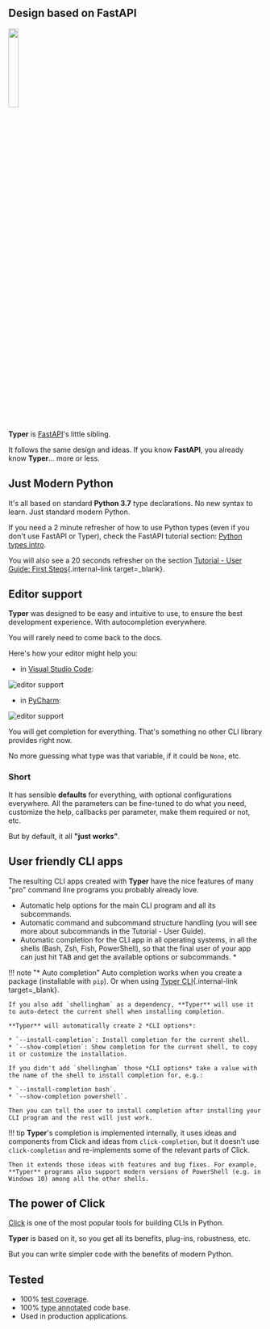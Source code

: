 ## Design based on **FastAPI**

<a href="https://fastapi.tiangolo.com" target="_blank"><img src="https://fastapi.tiangolo.com/img/logo-margin/logo-teal.png" style="width: 20%;"></a>

**Typer** is <a href="https://fastapi.tiangolo.com" class="external-link" target="_blank">FastAPI</a>'s little sibling.

It follows the same design and ideas. If you know **FastAPI**, you already know **Typer**... more or less.

## Just Modern Python

It's all based on standard **Python 3.7** type declarations. No new syntax to learn. Just standard modern Python.

If you need a 2 minute refresher of how to use Python types (even if you don't use FastAPI or Typer), check the FastAPI tutorial section: <a href="https://fastapi.tiangolo.com/python-types/" class="external-link" target="_blank">Python types intro</a>.

You will also see a 20 seconds refresher on the section [Tutorial - User Guide: First Steps](tutorial/first-steps.md){.internal-link target=_blank}.

## Editor support

**Typer** was designed to be easy and intuitive to use, to ensure the best development experience. With autocompletion everywhere.

You will rarely need to come back to the docs.

Here's how your editor might help you:

* in <a href="https://code.visualstudio.com/" class="external-link" target="_blank">Visual Studio Code</a>:

![editor support](img/vscode-completion.png)

* in <a href="https://www.jetbrains.com/pycharm/" class="external-link" target="_blank">PyCharm</a>:

![editor support](img/pycharm-completion.png)

You will get completion for everything. That's something no other CLI library provides right now.

No more guessing what type was that variable, if it could be `None`, etc.

### Short

It has sensible **defaults** for everything, with optional configurations everywhere. All the parameters can be fine-tuned to do what you need, customize the help, callbacks per parameter, make them required or not, etc.

But by default, it all **"just works"**.

## User friendly CLI apps

The resulting CLI apps created with **Typer** have the nice features of many "pro" command line programs you probably already love.

* Automatic help options for the main CLI program and all its subcommands.
* Automatic command and subcommand structure handling (you will see more about subcommands in the Tutorial - User Guide).
* Automatic completion for the CLI app in all operating systems, in all the shells (Bash, Zsh, Fish, PowerShell), so that the final user of your app can just hit <kbd>TAB</kbd> and get the available options or subcommands. *

!!! note "* Auto completion"
    Auto completion works when you create a package (installable with `pip`). Or when using [Typer CLI](typer-cli.md){.internal-link target=_blank}.

    If you also add `shellingham` as a dependency, **Typer** will use it to auto-detect the current shell when installing completion.

    **Typer** will automatically create 2 *CLI options*:

    * `--install-completion`: Install completion for the current shell.
    * `--show-completion`: Show completion for the current shell, to copy it or customize the installation.

    If you didn't add `shellingham` those *CLI options* take a value with the name of the shell to install completion for, e.g.:

    * `--install-completion bash`.
    * `--show-completion powershell`.

    Then you can tell the user to install completion after installing your CLI program and the rest will just work.

!!! tip
    **Typer**'s completion is implemented internally, it uses ideas and components from Click and ideas from `click-completion`, but it doesn't use `click-completion` and re-implements some of the relevant parts of Click.

    Then it extends those ideas with features and bug fixes. For example, **Typer** programs also support modern versions of PowerShell (e.g. in Windows 10) among all the other shells.

## The power of Click

<a href="https://click.palletsprojects.com" class="external-link" target="_blank">Click</a> is one of the most popular tools for building CLIs in Python.

**Typer** is based on it, so you get all its benefits, plug-ins, robustness, etc.

But you can write simpler code with the benefits of modern Python.

## Tested

* 100% <abbr title="The amount of code that is automatically tested">test coverage</abbr>.
* 100% <abbr title="Python type annotations, with this your editor and external tools can give you better support">type annotated</abbr> code base.
* Used in production applications.
